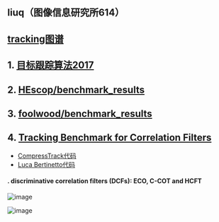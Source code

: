  ## liuq（图像信息研究所614）  
 
 ## [tracking图谱](https://coggle.it/)   
 ## 1. [目标跟踪算法2017](https://blog.csdn.net/huixingshao/article/details/78244838) 
 ## 2. [HEscop/benchmark_results](https://github.com/HEscop/benchmark_results)
 ## 3. [foolwood/benchmark_results](https://github.com/foolwood/benchmark_results)
 ## 4. [Tracking Benchmark for Correlation Filters](https://github.com/HEscop/TBCF)
 
 *  [CompressTrack代码](https://github.com/TJXUNwu/CompressTrack)
 *  [Luca Bertinetto代码](https://github.com/bertinetto)


#### . discriminative correlation filters (DCFs): ECO, C-COT and HCFT
  ![image](https://github.com/liuliu408/tracking/blob/master/tracking.png) 
 
  ![image](https://github.com/liuliu408/tracking/blob/master/Correlation_Filtersxx.jpg) 

      
